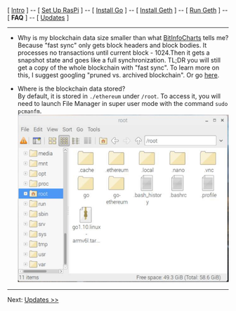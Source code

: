 [ [Intro](README.md) ] -- [ [Set Up RasPi](pi_setup.md) ] -- [ [Install Go](go_install.md) ] -- [ [Install Geth](geth_install.md) ] -- [ [Run Geth](geth_run.md) ] -- [ **FAQ** ] -- [ [Updates](raspi_updates.md) ]

-----
- Why is my blockchain data size smaller than what [BitInfoCharts](https://bitinfocharts.com/) tells me?
<br/>Because "fast sync" only gets block headers and block bodies. It processes no transactions until current block - 1024.Then it gets a snapshot state and goes like a full synchronization. TL;DR you will still get a copy of the whole blockchain with "fast sync". To learn more on this, I suggest googling "pruned vs. archived blockchain". Or go [here](https://github.com/ethereum/go-ethereum/pull/1889).

- Where is the blockchain data stored?
<br/> By default, it is stored in `./ethereum` under `/root`. To access it, you will need to launch File Manager in super user mode with the command `sudo pcmanfm`.
<br/>![1](pics/faq/1.jpg)

-----
Next: [Updates >>](raspi_updates.md)

